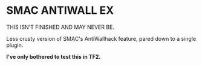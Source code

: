 # SMAC ANTIWALL EX

THIS ISN'T FINISHED AND MAY NEVER BE.

Less crusty version of SMAC's AntiWallhack feature, pared down to a single plugin.


**I've only bothered to test this in TF2.**


